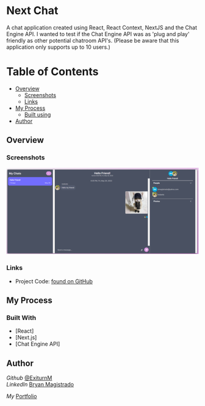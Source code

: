 
# Next Chat

A chat application created using React, React Context, NextJS and the Chat Engine API. I wanted to test if the Chat Engine API was as 'plug and play' friendly as other potential chatroom API's. (Please be aware that this application only supports up to 10 users.)


# Table of Contents

 - [Overview](#Overview)
    - [Screenshots](#Screenshots)
    - [Links](#Links)
 - [My Process](#My-Process)
    - [Built using](#Built-Using)
 - [Author](#Author)

## Overview

### Screenshots

![](https://github.com/Exiturn/nextjs-chat/blob/main/public/screenshots/next-chat-screnshot-desktop.png?raw=true)

### Links

- Project Code: [found on GitHub](https://github.com/Exiturn/nextjs-chat/tree/main)


## My Process


### Built With

- [React]
- [Next.js]
- [Chat Engine API]





## Author

_Github_ [@ExiturnM](https://github.com/Exiturn)  
_LinkedIn_ [Bryan Magistrado](https://www.linkedin.com/in/bryan-magistrado/)

_My_ [Portfolio](https://bryanmagistrado3d.vercel.app/)
